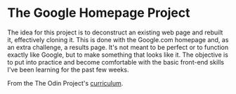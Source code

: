 # The Google Homepage Project

The idea for this project is to deconstruct an existing web page and rebuilt it, effectively cloning it. This is done with the Google.com homepage and, as an extra challenge, a results page. It's not meant to be perfect or to function exactly like Google, but to make something that looks like it. The objective is to put into practice and become comfortable with the basic front-end skills I've been learning for the past few weeks.

From the The Odin Project's <a href="https://www.theodinproject.com/courses/web-development-101/lessons/html-css">curriculum</a>.